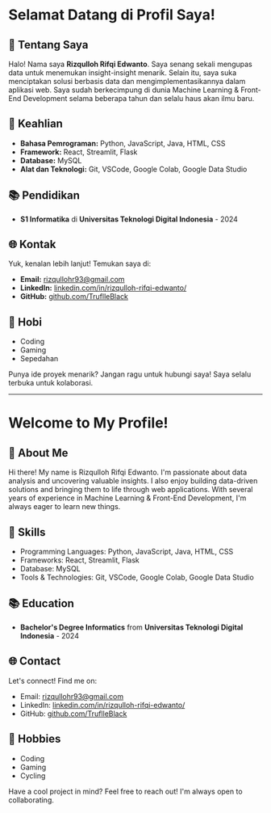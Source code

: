 # Selamat Datang di Profil Saya!

## 👤 Tentang Saya
Halo! Nama saya **Rizqulloh Rifqi Edwanto**. Saya senang sekali mengupas data untuk menemukan insight-insight menarik. Selain itu, saya suka menciptakan solusi berbasis data dan mengimplementasikannya dalam aplikasi web. Saya sudah berkecimpung di dunia Machine Learning & Front-End Development selama beberapa tahun dan selalu haus akan ilmu baru.

## 🌟 Keahlian
- **Bahasa Pemrograman:** Python, JavaScript, Java, HTML, CSS
- **Framework:** React, Streamlit, Flask
- **Database:** MySQL
- **Alat dan Teknologi:** Git, VSCode, Google Colab, Google Data Studio 

## 📚 Pendidikan
- **S1 Informatika**  di **Universitas Teknologi Digital Indonesia** - 2024

## 🌐 Kontak
Yuk, kenalan lebih lanjut! Temukan saya di:
- **Email:** rizqullohr93@gmail.com
- **LinkedIn:** [linkedin.com/in/rizqulloh-rifqi-edwanto/](https://www.linkedin.com/in/rizqulloh-rifqi-edwanto/)
- **GitHub:** [github.com/TruflleBlack](https://github.com/TruflleBlack)

## 🎉 Hobi
- Coding
- Gaming
- Sepedahan

Punya ide proyek menarik? Jangan ragu untuk hubungi saya! Saya selalu terbuka untuk kolaborasi.

---
# Welcome to My Profile!

## 👤 About Me
Hi there! My name is Rizqulloh Rifqi Edwanto. I'm passionate about data analysis and uncovering valuable insights. I also enjoy building data-driven solutions and bringing them to life through web applications. With several years of experience in Machine Learning & Front-End Development, I'm always eager to learn new things.

## 🌟 Skills
- Programming Languages: Python, JavaScript, Java, HTML, CSS
- Frameworks: React, Streamlit, Flask
- Database: MySQL
- Tools & Technologies: Git, VSCode, Google Colab, Google Data Studio

## 📚 Education
- **Bachelor's Degree Informatics** from **Universitas Teknologi Digital Indonesia** - 2024

## 🌐 Contact
Let's connect! Find me on:
- Email: rizqullohr93@gmail.com
- LinkedIn: [linkedin.com/in/rizqulloh-rifqi-edwanto/](https://www.linkedin.com/in/rizqulloh-rifqi-edwanto/)
- GitHub: [github.com/TruflleBlack](https://github.com/TruflleBlack)

## 🎉 Hobbies
- Coding
- Gaming
- Cycling

Have a cool project in mind? Feel free to reach out! I'm always open to collaborating.
